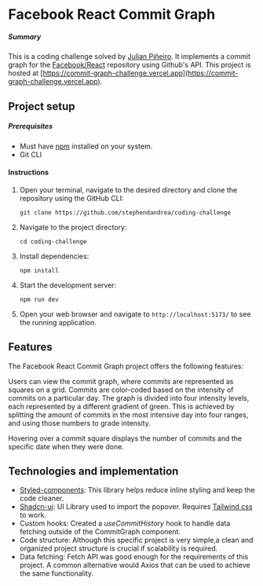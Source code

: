 # Facebook React Commit Graph

##### Summary

This is a coding challenge solved by [Julian Piñeiro](https://github.com/julian-pineiro). It implements a commit graph for the [Facebook/React](https://github.com/facebook/react) repository using Github's API.
This project is hosted at [https://commit-graph-challenge.vercel.app](https://commit-graph-challenge.vercel.app).

## Project setup

##### Prerequisites

- Must have [npm](https://docs.npmjs.com/downloading-and-installing-node-js-and-npm) installed on your system.
- Git CLI

#### Instructions

1. Open your terminal, navigate to the desired directory and clone the repository using the GitHub CLI:
   ```
   git clone https://github.com/stephendandrea/coding-challenge
   ```
2. Navigate to the project directory:
   ```
   cd coding-challenge
   ```
3. Install dependencies:
   ```
   npm install
   ```
4. Start the development server:
   ```
   npm run dev
   ```
5. Open your web browser and navigate to `http://localhost:5173/` to see the running application.

## Features

The Facebook React Commit Graph project offers the following features:

Users can view the commit graph, where commits are represented as squares on a grid.
Commits are color-coded based on the intensity of commits on a particular day. The graph is divided into four intensity levels, each represented by a different gradient of green. This is achieved by splitting the amount of commits in the most intensive day into four ranges, and using those numbers to grade intensity.

Hovering over a commit square displays the number of commits and the specific date when they were done.

## Technologies and implementation

- [Styled-components](https://styled-components.com): This library helps reduce inline styling and keep the code cleaner.
- [Shadcn-ui](https://ui.shadcn.com): UI Library used to import the popover. Requires [Tailwind css](https://tailwindcss.com) to work.
- Custom hooks: Created a _useCommitHistory_ hook to handle data fetching outside of the CommitGraph component.
- Code structure: Although this specific project is very simple,a clean and organized project structure is crucial if scalability is required.
- Data fetching: Fetch API was good enough for the requirements of this project. A common alternative would Axios that can be used to achieve the same functionality.

#####
